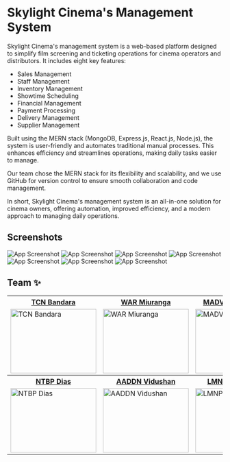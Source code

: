 # Skylight Cinema's Management System

Skylight Cinema's management system is a web-based platform designed to simplify film screening and ticketing operations for cinema operators and distributors. It includes eight key features:

- Sales Management  
- Staff Management  
- Inventory Management  
- Showtime Scheduling  
- Financial Management  
- Payment Processing  
- Delivery Management  
- Supplier Management
  
Built using the MERN stack (MongoDB, Express.js, React.js, Node.js), the system is user-friendly and automates traditional manual processes. This enhances efficiency and streamlines operations, making daily tasks easier to manage.

Our team chose the MERN stack for its flexibility and scalability, and we use GitHub for version control to ensure smooth collaboration and code management.

In short, Skylight Cinema's management system is an all-in-one solution for cinema owners, offering automation, improved efficiency, and a modern approach to managing daily operations.


## Screenshots

![App Screenshot](https://github.com/user-attachments/assets/e96183a5-d8c8-4df3-bc0d-953a5d3b1934)
![App Screenshot](https://github.com/user-attachments/assets/43488f88-bac0-46aa-825a-d9381cb1b644)
![App Screenshot](https://github.com/user-attachments/assets/b4722fc8-f0b6-4b04-8a88-b590279720f9)
![App Screenshot](https://github.com/user-attachments/assets/34e63e1b-c0cd-49e2-ae7e-5a390578b6f6)
![App Screenshot](https://github.com/user-attachments/assets/0e6d85a6-5d2a-4981-86ff-f3ed68adae79)
![App Screenshot](https://github.com/user-attachments/assets/46dcad0e-daa0-4ddf-85aa-78e9593886cf)
![App Screenshot](https://github.com/user-attachments/assets/2c96b330-0be9-4913-a9c6-ec2c5d87f2f9)


 ## Team ✨

 
<table>
  <tr>
    <th><a href="https://github.com/rajaprerak" target="_blank">TCN Bandara</a></th>
    <th><a href="https://github.com/example1" target="_blank">WAR Miuranga</a></th>
    <th><a href="https://github.com/example2" target="_blank">MADVG Manathunga</a></th>
    <th><a href="https://github.com/example3" target="_blank">KLTD Walalawita</a></th>
  </tr>
  <tr>
    <td><img src="https://github.com/user-attachments/assets/8742613d-8283-4770-9211-c756e81c89c1" width="200" height="150" alt="TCN Bandara"></td>
    <td><img src="https://github.com/user-attachments/assets/164af07d-75c7-4f0e-bf3d-952975fde6c7" width="200" height="150" alt="WAR Miuranga"></td>
    <td><img src="https://github.com/user-attachments/assets/f84b47cf-6a98-486b-89f9-a668a0cb6fe3" width="200" height="150" alt="MADVG Manathunga"></td>
    <td><img src="https://github.com/example3.png?size=200" width="200" height="150" alt="KLTD Walalawita"></td>
  </tr>
  <tr>
    <th><a href="https://github.com/example4" target="_blank">NTBP Dias</a></th>
    <th><a href="https://github.com/example5" target="_blank">AADDN Vidushan</a></th>
    <th><a href="https://github.com/example6" target="_blank">LMNP Gunasekara</a></th>
    <th><a href="https://github.com/example7" target="_blank">IM Pathirana</a></th>
  </tr>
  <tr>
    <td><img src="https://github.com/user-attachments/assets/44b5689d-99eb-4b24-8755-b7a25e2f261b" width="200" height="150" alt="NTBP Dias"></td>
    <td><img src="https://github.com/user-attachments/assets/c21fd3c4-1216-433e-8498-3977ecd8b199" width="200" height="150" alt="AADDN Vidushan"></td>
    <td><img src="https://github.com/user-attachments/assets/e007f11f-3ed5-490f-9f92-ef76f6e2ce62" width="200" height="150" alt="LMNP Gunasekara"></td>
    <td><img src="https://github.com/user-attachments/assets/c9b8c115-0a22-48cd-bd8b-f68f13d0a5df" width="200" height="150" alt="IM Pathirana"></td>
  </tr>
</table>
